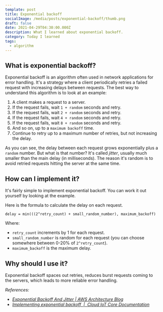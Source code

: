 ```yaml
---
template: post
title: Exponential backoff
socialImage: /media/posts/exponential-backoff/thumb.png
draft: false
date: 2021-04-29T04:30:00.000Z
description: What I learned about exponential backoff.
category: Today I learned
tags:
  - algorithm
---
```

## What is exponential backoff?

Exponential backoff is an algorithm often used in network applications for error handling. It's a strategy where a client periodically retries a failed request with increasing delays between requests. The best way to understand this algorithm is to look at an example:

1. A client makes a request to a server.
2. If the request fails, wait `1 + random` seconds and retry.
3. If the request fails, wait `2 + random` seconds and retry.
4. If the request fails, wait `4 + random` seconds and retry.
5. If the request fails, wait `8 + random` seconds and retry.
6. And so on, up to a `maximum backoff` time.
7. Continue to retry up to a maximum number of retries, but not increasing the delay.

As you can see, the delay between each request grows exponentially plus a `random` number. But what is that number? It's called *jitter*, usually much smaller than the main delay (in milliseconds). The reason it's random is to avoid retried requests hitting the server at the same time.

## How can I implement it?

It's fairly simple to implement exponential backoff. You can work it out yourself by looking at the example.

Here is the formula to calculate the delay on each request.

```
delay = min(((2^retry_count) + small_random_number), maximum_backoff)
```

Where:

- `retry_count` increments by 1 for each request.
- `small_random_number` is random for each request (you can choose somewhere between 0-20% of `2^retry_count`).
- `maximum_backoff` is the maximum delay.

## Why should I use it?

Exponential backoff spaces out retries, reduces burst requests coming to the servers, which leads to more reliable error handling.

*References:*

- *[Exponential Backoff And Jitter | AWS Architecture Blog](https://aws.amazon.com/blogs/architecture/exponential-backoff-and-jitter/)*
- *[Implementing exponential backoff  |  Cloud IoT Core Documentation](https://cloud.google.com/iot/docs/how-tos/exponential-backoff)*
